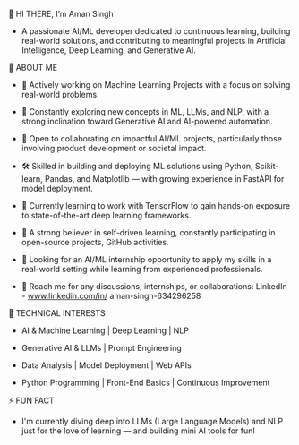 👋 HI THERE, I’m Aman Singh

- A passionate AI/ML developer dedicated to continuous learning, building real-world solutions, and contributing to meaningful projects in Artificial Intelligence, Deep Learning, and Generative AI.

🤖 ABOUT ME 
- 🧠 Actively working on Machine Learning Projects with a focus on solving real-world problems.

- 🚀 Constantly exploring new concepts in ML, LLMs, and NLP, with a strong inclination toward Generative AI and AI-powered automation.

- 🤝 Open to collaborating on impactful AI/ML projects, particularly those involving product development or societal impact.

- 🛠️ Skilled in building and deploying ML solutions using Python, Scikit-learn, Pandas, and Matplotlib — with growing experience in FastAPI for model deployment.

- 🔎 Currently learning to work with TensorFlow to gain hands-on exposure to state-of-the-art deep learning frameworks.

- 🌱 A strong believer in self-driven learning, constantly participating in open-source projects, GitHub activities.

- 🎯 Looking for an AI/ML internship opportunity to apply my skills in a real-world setting while learning from experienced professionals.

- 💼 Reach me for any discussions, internships, or collaborations: LinkedIn - www.linkedin.com/in/
aman-singh-634296258

🧩 TECHNICAL INTERESTS
- AI & Machine Learning | Deep Learning | NLP

- Generative AI & LLMs | Prompt Engineering

- Data Analysis | Model Deployment | Web APIs

- Python Programming | Front-End Basics | Continuous Improvement

⚡ FUN FACT
- I'm currently diving deep into LLMs (Large Language Models) and NLP just for the love of learning — and building mini AI tools for fun!
